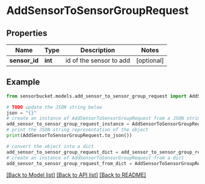# AddSensorToSensorGroupRequest


## Properties

Name | Type | Description | Notes
------------ | ------------- | ------------- | -------------
**sensor_id** | **int** | id of the sensor to add | [optional] 

## Example

```python
from sensorbucket.models.add_sensor_to_sensor_group_request import AddSensorToSensorGroupRequest

# TODO update the JSON string below
json = "{}"
# create an instance of AddSensorToSensorGroupRequest from a JSON string
add_sensor_to_sensor_group_request_instance = AddSensorToSensorGroupRequest.from_json(json)
# print the JSON string representation of the object
print(AddSensorToSensorGroupRequest.to_json())

# convert the object into a dict
add_sensor_to_sensor_group_request_dict = add_sensor_to_sensor_group_request_instance.to_dict()
# create an instance of AddSensorToSensorGroupRequest from a dict
add_sensor_to_sensor_group_request_from_dict = AddSensorToSensorGroupRequest.from_dict(add_sensor_to_sensor_group_request_dict)
```
[[Back to Model list]](../README.md#documentation-for-models) [[Back to API list]](../README.md#documentation-for-api-endpoints) [[Back to README]](../README.md)


